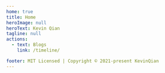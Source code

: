 ```yaml
---
home: true
title: Home
heroImage: null
heroText: Kevin Qian
tagline: null
actions:
  - text: Blogs
    link: /timeline/

footer: MIT Licensed | Copyright © 2021-present KevinQian
---
```

